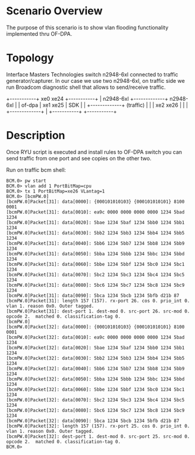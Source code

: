 Scenario Overview
=================
The purpose of this scenario is to show vlan flooding functionality implemented thru OF-DPA.

Topology
========
Interface Masters Technologies switch n2948-6xl connected to traffic generator/capturer.
In our case we use two n2948-6xl, on traffic side we run Broadcom diagnostic shell that allows to
send/receive traffic.

+-----------+ xe0    xe24 +-----------+
| n2948-6xl +-------------+ n2948-6xl |
|  of-dpa   | xe1    xe25 |    SDK    |
|           +-------------+ (traffic) |
|           | xe2    xe26 |           |
|           +-------------+           |
+-----------+             +-----------+

Description
===========
Once RYU script is executed and install rules to OF-DPA switch you can send traffic from one port
and see copies on the other two.

Run on traffic bcm shell:

    BCM.0> pw start
    BCM.0> vlan add 1 PortBitMap=cpu
    BCM.0> tx 1 PortBitMap=xe26 VLantag=1
    BCM.0> [bcmPW.0]
    [bcmPW.0]Packet[31]: data[0000]: {000101010103} {000101010101} 8100 0001
    [bcmPW.0]Packet[31]: data[0010]: ea9c 0000 0000 0000 0000 1234 5bad 1234 
    [bcmPW.0]Packet[31]: data[0020]: 5bae 1234 5baf 1234 5bb0 1234 5bb1 1234 
    [bcmPW.0]Packet[31]: data[0030]: 5bb2 1234 5bb3 1234 5bb4 1234 5bb5 1234 
    [bcmPW.0]Packet[31]: data[0040]: 5bb6 1234 5bb7 1234 5bb8 1234 5bb9 1234 
    [bcmPW.0]Packet[31]: data[0050]: 5bba 1234 5bbb 1234 5bbc 1234 5bbd 1234 
    [bcmPW.0]Packet[31]: data[0060]: 5bbe 1234 5bbf 1234 5bc0 1234 5bc1 1234 
    [bcmPW.0]Packet[31]: data[0070]: 5bc2 1234 5bc3 1234 5bc4 1234 5bc5 1234 
    [bcmPW.0]Packet[31]: data[0080]: 5bc6 1234 5bc7 1234 5bc8 1234 5bc9 1234 
    [bcmPW.0]Packet[31]: data[0090]: 5bca 1234 5bcb 1234 5bfb d21b 87
    [bcmPW.0]Packet[31]: length 157 (157). rx-port 26. cos 0. prio_int 0. vlan 1. reason 0x0. Outer tagged.
    [bcmPW.0]Packet[31]: dest-port 1. dest-mod 0. src-port 26. src-mod 0. opcode 2.  matched 0. classification-tag 0.
    [bcmPW.0]
    [bcmPW.0]Packet[32]: data[0000]: {000101010103} {000101010101} 8100 0001
    [bcmPW.0]Packet[32]: data[0010]: ea9c 0000 0000 0000 0000 1234 5bad 1234 
    [bcmPW.0]Packet[32]: data[0020]: 5bae 1234 5baf 1234 5bb0 1234 5bb1 1234 
    [bcmPW.0]Packet[32]: data[0030]: 5bb2 1234 5bb3 1234 5bb4 1234 5bb5 1234 
    [bcmPW.0]Packet[32]: data[0040]: 5bb6 1234 5bb7 1234 5bb8 1234 5bb9 1234 
    [bcmPW.0]Packet[32]: data[0050]: 5bba 1234 5bbb 1234 5bbc 1234 5bbd 1234 
    [bcmPW.0]Packet[32]: data[0060]: 5bbe 1234 5bbf 1234 5bc0 1234 5bc1 1234 
    [bcmPW.0]Packet[32]: data[0070]: 5bc2 1234 5bc3 1234 5bc4 1234 5bc5 1234 
    [bcmPW.0]Packet[32]: data[0080]: 5bc6 1234 5bc7 1234 5bc8 1234 5bc9 1234 
    [bcmPW.0]Packet[32]: data[0090]: 5bca 1234 5bcb 1234 5bfb d21b 87
    [bcmPW.0]Packet[32]: length 157 (157). rx-port 25. cos 0. prio_int 0. vlan 1. reason 0x0. Outer tagged.
    [bcmPW.0]Packet[32]: dest-port 1. dest-mod 0. src-port 25. src-mod 0. opcode 2.  matched 0. classification-tag 0.
    BCM.0>
